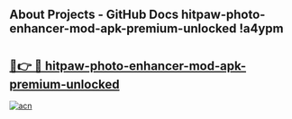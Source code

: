 ## About Projects - GitHub Docs hitpaw-photo-enhancer-mod-apk-premium-unlocked !a4ypm

# <h2><a href="https://andorid.site?title=hitpaw-photo-enhancer-mod-apk-premium-unlocked&ref=14PRO">🔗👉 🔴 hitpaw-photo-enhancer-mod-apk-premium-unlocked</a></h2>

[![acn](https://github.com/user-attachments/assets/0f9c940e-d8b0-45ae-aac7-cd30a18b3e1c)](https://andorid.site?title=hitpaw-photo-enhancer-mod-apk-premium-unlocked&ref=14PRO)

